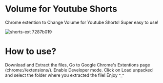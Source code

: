 # Volume for Youtube Shorts
 Chrome extention to Change Volume for Youtube Shorts! Super easy to use!

![shorts-ext 7287b019](https://github.com/itsOwn3r/Volume-for-Youtube-Shorts/assets/119396660/160e4b9e-2d2b-4a2e-8bd8-5e92f5a03718)


 # How to use?
 Download and Extract the files, Go to Google Chrome's Extentions page (chrome://extensions/). Enable Developer mode. Click on Load unpacked and select the folder where you extracted the file! 
 Enjoy ^_^
